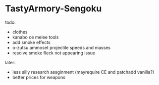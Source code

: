 # TastyArmory-Sengoku

todo:
- clothes  
- kanabo ce melee tools
- add smoke effects
- o-zutsu ammoset  projectile speeds and masses
- resolve smoke fleck not appearing issue



later:
- less silly research assginment (mayrequire CE and patchadd vanilla?)
- better prices for weapons